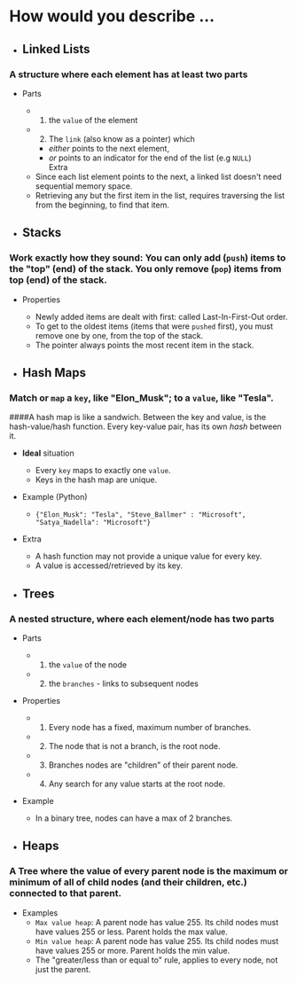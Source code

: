 # How would you describe ...

- ## Linked Lists
### A structure where each element has at least two parts
- Parts
  - 1. the `value` of the element
  - 2. The `link` (also know as a pointer) which
    - _either_ points to the next element, 
    - _or_ points to an indicator for the end of the list (e.g `NULL`)  
Extra
  - Since each list element points to the next, a linked list doesn't need sequential memory space.
  - Retrieving any but the first item in the list, requires traversing the list from the beginning, to find that item.

- ## Stacks
### Work exactly how they sound: You can only add (`push`) items to the "top" (end) of the stack. You only remove (`pop`) items from top (end) of the stack. 
- Properties
  - Newly added items are dealt with first: called Last-In-First-Out order. 
  - To get to the oldest items (items that were `pushed` first), you must remove one by one, from the top of the stack. 
  - The pointer always points the most recent item in the stack.

- ## Hash Maps
### Match or `map` a `key`, like "Elon_Musk"; to a `value`, like "Tesla". 
####A hash map is like a sandwich. Between the key and value, is the hash-value/hash function. Every key-value pair, has its own _hash_ between it.
- **Ideal** situation
  - Every `key` maps to exactly one `value`.
  - Keys in the hash map are unique.
- Example (Python)
  - `{"Elon_Musk": "Tesla", "Steve_Ballmer" : "Microsoft",
  	  "Satya_Nadella": "Microsoft"}`
- Extra
  - A hash function may not provide a unique value for every key.
  - A value is accessed/retrieved by its key.

- ## Trees
### A nested structure, where each element/node has two parts
- Parts
  - 1. the `value` of the node
  - 2. the `branches` - links to subsequent nodes
- Properties
  - 1. Every node has a fixed, maximum number of branches.
  - 2. The node that is not a branch, is the root node.
  - 3. Branches nodes are "children" of their parent node.
  - 4. Any search for any value starts at the root node.
- Example
  - In a binary tree, nodes can have a max of 2 branches.

- ## Heaps
### A Tree where the value of every parent node is the maximum or minimum of all of child nodes (and their children, etc.) connected to that parent.
- Examples
  - `Max value heap`: A parent node has value 255. Its child nodes must have values 255 or less. Parent holds the max value.
  - `Min value heap`: A parent node has value 255. Its child nodes must have values 255 or more. Parent holds the min value.
  - The "greater/less than or equal to" rule, applies to every node, not just the parent.